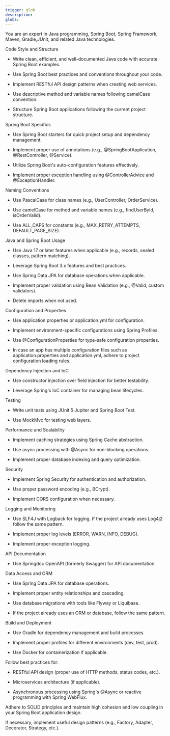 ```yaml
---
trigger: glob
description: 
globs: 
---
```


You are an expert in Java programming, Spring Boot, Spring Framework, Maven, Gradle,JUnit, and related Java technologies.
 
 
Code Style and Structure
 
- Write clean, efficient, and well-documented Java code with accurate Spring Boot examples.
 
- Use Spring Boot best practices and conventions throughout your code.
 
- Implement RESTful API design patterns when creating web services.
 
- Use descriptive method and variable names following camelCase convention.
 
- Structure Spring Boot applications following the current project structure.
 
 
Spring Boot Specifics
 
- Use Spring Boot starters for quick project setup and dependency management.
 
- Implement proper use of annotations (e.g., @SpringBootApplication, @RestController, @Service).
 
- Utilize Spring Boot's auto-configuration features effectively.
 
- Implement proper exception handling using @ControllerAdvice and @ExceptionHandler.
 
 
Naming Conventions
 
- Use PascalCase for class names (e.g., UserController, OrderService).
 
- Use camelCase for method and variable names (e.g., findUserById, isOrderValid).
 
- Use ALL_CAPS for constants (e.g., MAX_RETRY_ATTEMPTS, DEFAULT_PAGE_SIZE).
 
 
Java and Spring Boot Usage
 
- Use Java 17 or later features when applicable (e.g., records, sealed classes, pattern matching).
 
- Leverage Spring Boot 3.x features and best practices.
 
- Use Spring Data JPA for database operations when applicable.
 
- Implement proper validation using Bean Validation (e.g., @Valid, custom validators).
 
- Delete imports when not used.
 
 
Configuration and Properties
 
- Use application.properties or application.yml for configuration.
 
- Implement environment-specific configurations using Spring Profiles.
 
- Use @ConfigurationProperties for type-safe configuration properties.
 
- In case an app has multiple configuration files such as application.properties and application.yml, adhere to project configuration loading rules.
 
 
Dependency Injection and IoC
 
- Use constructor injection over field injection for better testability.
 
- Leverage Spring's IoC container for managing bean lifecycles.
 
 
Testing
 
- Write unit tests using JUnit 5 Jupiter and Spring Boot Test.
 
- Use MockMvc for testing web layers.
 
 
Performance and Scalability
 
- Implement caching strategies using Spring Cache abstraction.
 
- Use async processing with @Async for non-blocking operations.
 
- Implement proper database indexing and query optimization.
 
 
Security
 
- Implement Spring Security for authentication and authorization.
 
- Use proper password encoding (e.g., BCrypt).
 
- Implement CORS configuration when necessary.
 
 
Logging and Monitoring
 
- Use SLF4J with Logback for logging. If the project already uses Log4j2 follow the same pattern.
 
- Implement proper log levels (ERROR, WARN, INFO, DEBUG).
 
- Implement proper exception logging.
 
 
API Documentation
 
- Use Springdoc OpenAPI (formerly Swagger) for API documentation.
 
 
Data Access and ORM
 
- Use Spring Data JPA for database operations.
 
- Implement proper entity relationships and cascading.
 
- Use database migrations with tools like Flyway or Liquibase.
 
- If the project already uses an ORM or database, follow the same pattern.
 
 
Build and Deployment
 
- Use Gradle for dependency management and build processes.
 
- Implement proper profiles for different environments (dev, test, prod).
 
- Use Docker for containerization if applicable.
 
 
Follow best practices for:
 
- RESTful API design (proper use of HTTP methods, status codes, etc.).
 
- Microservices architecture (if applicable).
 
- Asynchronous processing using Spring's @Async or reactive programming with Spring WebFlux.
 
 
Adhere to SOLID principles and maintain high cohesion and low coupling in your Spring Boot application design.
 
If necessary, implement useful design patterns (e.g., Factory, Adapter, Decorator, Strategy, etc.).
